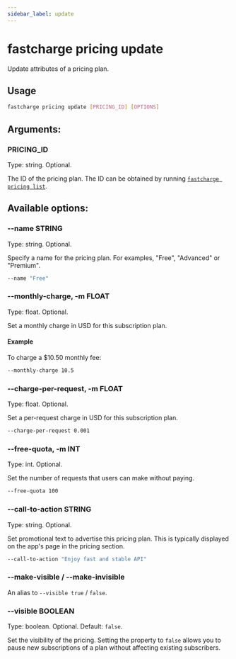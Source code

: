 ```yaml
---
sidebar_label: update
---
```


# fastcharge pricing update

Update attributes of a pricing plan.

## Usage

```bash
fastcharge pricing update [PRICING_ID] [OPTIONS]
```

## Arguments:

### PRICING_ID

Type: string. Optional.

The ID of the pricing plan. The ID can be obtained by running [`fastcharge pricing list`](./list.md).

## Available options:

### --name STRING

Type: string. Optional.

Specify a name for the pricing plan. For examples, "Free", "Advanced" or "Premium".

```bash
--name "Free"
```

### --monthly-charge, -m FLOAT

Type: float. Optional.

Set a monthly charge in USD for this subscription plan. 

#### Example

To charge a $10.50 monthly fee:

```bash
--monthly-charge 10.5
```


### --charge-per-request, -m FLOAT

Type: float. Optional.

Set a per-request charge in USD for this subscription plan.

```bash
--charge-per-request 0.001
```


### --free-quota, -m INT

Type: int. Optional.

Set the number of requests that users can make without paying.

```bash
--free-quota 100
```


### --call-to-action STRING

Type: string. Optional.

Set promotional text to advertise this pricing plan. This is typically displayed
on the app's page in the pricing section.

```bash
--call-to-action "Enjoy fast and stable API"
```

### --make-visible / --make-invisible

An alias to `--visible true` / `false`.

### --visible BOOLEAN

Type: boolean. Optional. Default: `false`.

Set the visibility of the pricing. Setting the property to `false` allows you to
pause new subscriptions of a plan without affecting existing subscribers.



